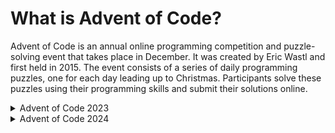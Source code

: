 # What is Advent of Code?

Advent of Code is an annual online programming competition and puzzle-solving event that takes place in December. It was created by Eric Wastl and first held in 2015. The event consists of a series of daily programming puzzles, one for each day leading up to Christmas. Participants solve these puzzles using their programming skills and submit their solutions online.

<details>
 <summary>Advent of Code 2023</summary>
  
Day 01: [Trebuchet?!](https://adventofcode.com/2023/day/1)

Day 02: [Cube Conundrum](https://adventofcode.com/2023/day/2)

Day 03: [Gear Ratios](https://adventofcode.com/2023/day/3)

Day 04: [Scratchcards](https://adventofcode.com/2023/day/4)

Day 05: [If You Give A Seed A Fertilizer](https://adventofcode.com/2023/day/5)

Day 06: [Wait For It](https://adventofcode.com/2023/day/6)

Day 07: [Camel Cards](https://adventofcode.com/2023/day/7)

Day 08: [Haunted Wasteland](https://adventofcode.com/2023/day/8)

Day 09: [Mirage Maintenance](https://adventofcode.com/2023/day/9)

Day 10: [Pipe Maze](https://adventofcode.com/2023/day/10)

Day 11: [Cosmic Expansion](https://adventofcode.com/2023/day/11)

Day 12: [Hot Springs](https://adventofcode.com/2023/day/12)

Day 13: [Point of Incidence](https://adventofcode.com/2023/day/13)

Day 14: [Parabolic Reflector Dish](https://adventofcode.com/2023/day/14)

Day 15: [Lens Library](https://adventofcode.com/2023/day/15)

Day 16: [The Floor Will Be Lava](https://adventofcode.com/2023/day/16) - [BFS](https://en.wikipedia.org/wiki/Breadth-first_search) + [Flood fill](https://en.wikipedia.org/wiki/Flood_fill) + [Queue](https://learn.microsoft.com/en-us/dotnet/api/system.collections.generic.queue-1?view=net-8.0) + [HashSet](https://learn.microsoft.com/en-us/dotnet/api/system.collections.generic.hashset-1?view=net-8.0)

Day 17: [Clumsy Crucible](https://adventofcode.com/2023/day/17) - [Dijkstra's algorithm](https://en.wikipedia.org/wiki/Dijkstra%27s_algorithm) + [PriorityQueue](https://learn.microsoft.com/en-us/dotnet/api/system.collections.generic.priorityqueue-2?view=net-8.0)

Day 18: [Lavaduct Lagoon](https://adventofcode.com/2023/day/18) - [Shoelace formula](https://en.wikipedia.org/wiki/Shoelace_formula) + [Pick's theorem](https://en.wikipedia.org/wiki/Pick%27s_theorem)

Day 19: [Aplenty](https://adventofcode.com/2023/day/19)

Day 21: [Step Counter](https://adventofcode.com/2023/day/21)

</details>

<details>
 <summary>Advent of Code 2024</summary>
  TBD
 </details>
